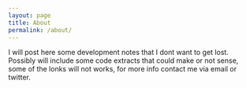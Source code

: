 ```yaml
---
layout: page
title: About
permalink: /about/
---
```


I will post here some development notes that I dont want to get lost. 
Possibly will include some code extracts that could make or not sense, some of the lonks will not works, for more info contact me via email or twitter.

